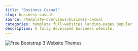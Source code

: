 ```yaml
---
title: "Business Casual"
slug: business-casual
source: /template-overviews/business-casual
categories: template full-websites landing-pages popular
description: A fully developed business website.
---
```


<img src="http://sbootstrap.startbootstrapc.netdna-cdn.com/assets/img/templates/business-casual.jpg" class="img-responsive" alt="Free Bootstrap 3 Website Themes">